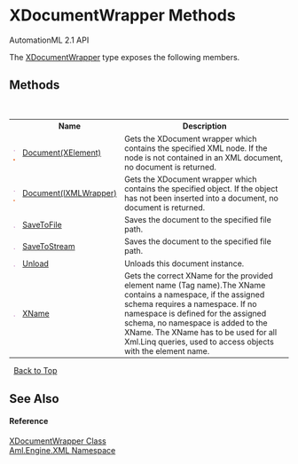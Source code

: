 # XDocumentWrapper Methods
AutomationML 2.1 API 

The <a href="T_Aml_Engine_XML_XDocumentWrapper">XDocumentWrapper</a> type exposes the following members.


## Methods
&nbsp;<table><tr><th></th><th>Name</th><th>Description</th></tr><tr><td>![Public method](media/pubmethod.gif "Public method")![Static member](media/static.gif "Static member")</td><td><a href="M_Aml_Engine_XML_XDocumentWrapper_Document_1">Document(XElement)</a></td><td>
Gets the XDocument wrapper which contains the specified XML node. If the node is not contained in an XML document, no document is returned.</td></tr><tr><td>![Public method](media/pubmethod.gif "Public method")![Static member](media/static.gif "Static member")</td><td><a href="M_Aml_Engine_XML_XDocumentWrapper_Document">Document(IXMLWrapper)</a></td><td>
Gets the XDocument wrapper which contains the specified object. If the object has not been inserted into a document, no document is returned.</td></tr><tr><td>![Public method](media/pubmethod.gif "Public method")</td><td><a href="M_Aml_Engine_XML_XDocumentWrapper_SaveToFile">SaveToFile</a></td><td>
Saves the document to the specified file path.</td></tr><tr><td>![Public method](media/pubmethod.gif "Public method")</td><td><a href="M_Aml_Engine_XML_XDocumentWrapper_SaveToStream">SaveToStream</a></td><td>
Saves the document to the specified file path.</td></tr><tr><td>![Public method](media/pubmethod.gif "Public method")</td><td><a href="M_Aml_Engine_XML_XDocumentWrapper_Unload">Unload</a></td><td>
Unloads this document instance.</td></tr><tr><td>![Public method](media/pubmethod.gif "Public method")</td><td><a href="M_Aml_Engine_XML_XDocumentWrapper_XName">XName</a></td><td>
Gets the correct XName for the provided element name (Tag name).The XName contains a namespace, if the assigned schema requires a namespace. If no namespace is defined for the assigned schema, no namespace is added to the XName. The XName has to be used for all Xml.Linq queries, used to access objects with the element name.</td></tr></table>&nbsp;
<a href="#xdocumentwrapper-methods">Back to Top</a>

## See Also


#### Reference
<a href="T_Aml_Engine_XML_XDocumentWrapper">XDocumentWrapper Class</a><br /><a href="N_Aml_Engine_XML">Aml.Engine.XML Namespace</a><br />